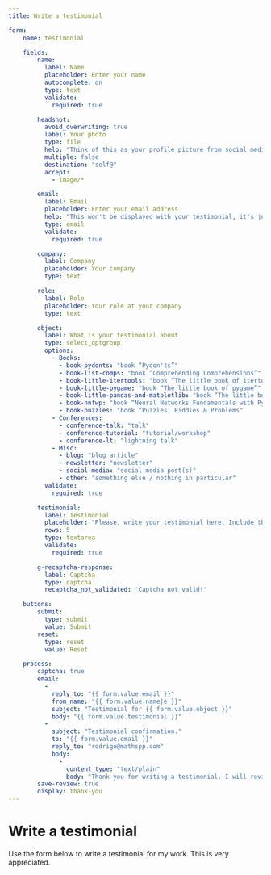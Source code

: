 ```yaml
---
title: Write a testimonial

form:
    name: testimonial

    fields:
        name:
          label: Name
          placeholder: Enter your name
          autocomplete: on
          type: text
          validate:
            required: true

        headshot:
          avoid_overwriting: true
          label: Your photo
          type: file
          help: "Think of this as your profile picture from social media. I'll use it next to the testimonial to make it more personal."
          multiple: false
          destination: "self@"
          accept:
            - image/*

        email:
          label: Email
          placeholder: Enter your email address
          help: "This won't be displayed with your testimonial, it's just to email you a confirmation."
          type: email
          validate:
            required: true

        company:
          label: Company
          placeholder: Your company
          type: text

        role:
          label: Role
          placeholder: Your role at your company
          type: text

        object:
          label: What is your testimonial about
          type: select_optgroup
          options:
            - Books:
              - book-pydonts: "book “Pydon'ts”"
              - book-list-comps: "book “Comprehending Comprehensions”"
              - book-little-itertools: "book “The little book of itertools”"
              - book-little-pygame: "book “The little book of pygame”"
              - book-little-pandas-and-matplotlib: "book “The little book of pandas & matplotlib”"
              - book-nnfwp: "book “Neural Networks Fundamentals with Python”"
              - book-puzzles: "book “Puzzles, Riddles & Problems"
            - Conferences:
              - conference-talk: "talk"
              - conference-tutorial: "tutorial/workshop"
              - conference-lt: "lightning talk"
            - Misc:
              - blog: "blog article"
              - newsletter: "newsletter"
              - social-media: "social media post(s)"
              - other: "something else / nothing in particular"
          validate:
            required: true

        testimonial:
          label: Testimonial
          placeholder: "Please, write your testimonial here. Include the thing you're reviewing (a book? the newsletter? the blog?) and what you liked about it."
          rows: 5
          type: textarea
          validate:
            required: true

        g-recaptcha-response:
          label: Captcha
          type: captcha
          recaptcha_not_validated: 'Captcha not valid!'

    buttons:
        submit:
          type: submit
          value: Submit
        reset:
          type: reset
          value: Reset

    process:
        captcha: true
        email:
          -
            reply_to: "{{ form.value.email }}"
            from_name: "{{ form.value.name|e }}"
            subject: "Testimonial for {{ form.value.object }}"
            body: "{{ form.value.testimonial }}"
          -
            subject: "Testimonial confirmation."
            to: "{{ form.value.email }}"
            reply_to: "rodrigo@mathspp.com"
            body:
              -
                content_type: "text/plain"
                body: "Thank you for writing a testimonial. I will review it as soon as possible and add it to the testimonials page. If you didn't include your picture in the review you submitted, feel free to reply to this email and attach your picture there. Having a picture, even if it does not look professional, makes the testimonial much more personal – and therefore, valuable."
        save-review: true
        display: thank-you
---
```


# Write a testimonial

Use the form below to write a testimonial for my work.
This is very appreciated.
